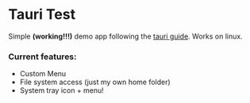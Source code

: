 # Tauri Test

Simple __(working!!!)__ demo app following the [tauri guide](https://tauri.app/v1/guides/getting-started/prerequisites#setting-up-linux). Works on linux.

### Current features:
- Custom Menu
- File system access (just my own home folder)
- System tray icon + menu!